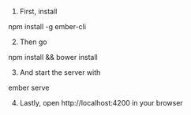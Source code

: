 1. First, install

npm install -g ember-cli

2. Then go

npm install && bower install

3. And start the server with

ember serve

4. Lastly, open http://localhost:4200 in your browser
